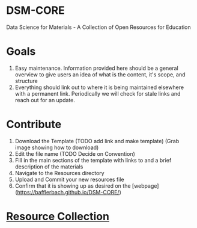 # DSM-CORE
Data Science for Materials - A Collection of Open Resources for Education

# Goals
1. Easy maintenance. Information provided here should be a general overview to give users an idea of what is the content, it's scope, and structure
2. Everything should link out to where it is being maintained elsewhere with a permanent link. Periodically we will check for stale links and reach out for an update.

# Contribute
1. Download the Template (TODO add link and make template) (Grab image showing how to download)
2. Edit the file name (TODO Decide on Convention)
3. Fill in the main sections of the template with links to and a brief description of the materials
4. Navigate to the Resources directory
5. Upload and Commit your new resources file
6. Confirm that it is showing up as desired on the [webpage] (https://bafflerbach.github.io/DSM-CORE/)

# [Resource Collection](https://bafflerbach.github.io/DSM-CORE/resources/Resources)
